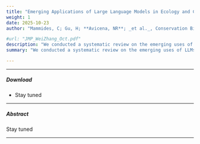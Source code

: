 ```yaml
---
title: "Emerging Applications of Large Language Models in Ecology and Conservation Science"
weight: 1
date: 2025-10-23
author: "Mammides, C; Gu, H; **Avicena, NR**; _et al._, Conservation Biology, Minor Revision"

#url: "JMP_WeiZhang_Oct.pdf"
description: "We conducted a systematic review on the emerging uses of LLMs in ecology and conservation science, and provide recommendations for future work involving LLMs."
summary: "We conducted a systematic review on the emerging uses of LLMs in ecology and conservation science, and provide recommendations for future work involving LLMs."

---
```


---

[//]: # ()

##### Download

[//]: # ()

+ Stay tuned

---

##### Abstract

Stay tuned

---
